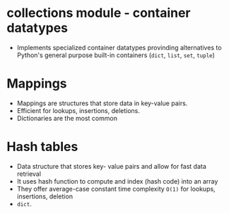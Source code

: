 # collections module - container datatypes

- Implements specialized container datatypes provinding alternatives to Python's general purpose built-in containers (`dict`, `list`, `set`, `tuple`)


# Mappings
- Mappings are structures that store data in key-value pairs.
- Efficient for lookups, insertions, deletions.
- Dictionaries are the most common


# Hash tables
- Data structure that stores key- value pairs and allow for fast data retrieval
- It uses hash function to compute and index (hash code) into an array
- They offer average-case constant time complexity `O(1)` for lookups, insertions, deletion
- `dict`.